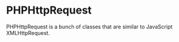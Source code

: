 # PHPHttpRequest
PHPHttpRequest is a bunch of classes that are similar to JavaScript XMLHttpRequest.
